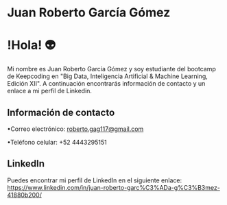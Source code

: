 # <span style="color:#FF0000:front-weight:bold">Juan Roberto García Gómez</span>


# !Hola! 👽

Mi nombre es Juan Roberto García Gómez y soy estudiante del bootcamp de Keepcoding en "Big Data, Inteligencia Artificial & Machine Learning, Edición XII". A continuación encontrarás información de contacto y un enlace a mi perfil de Linkedin.

## Información de contacto

•Correo electrónico: roberto.gag117@gmail.com

•Teléfono celular: +52 4443295151

## LinkedIn

Puedes encontrar mi perfil de LinkedIn en el siguiente enlace: https://www.linkedin.com/in/juan-roberto-garc%C3%ADa-g%C3%B3mez-41880b200/

